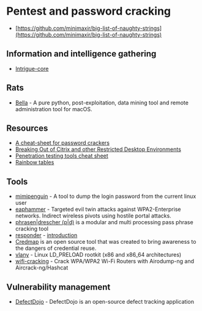 # Pentest and password cracking

* [https://github.com/minimaxir/big-list-of-naughty-strings](https://github.com/minimaxir/big-list-of-naughty-strings)

## Information and intelligence gathering

* [Intrigue-core](https://intrigue.io/)

## Rats

* [Bella](https://github.com/manwhoami/Bella) - A pure python, post-exploitation, data mining tool and remote administration tool for macOS.

## Resources

* [A cheat-sheet for password crackers](http://www.unix-ninja.com/p/A_cheat-sheet_for_password_crackers)
* [Breaking Out of Citrix and other Restricted Desktop Environments](https://www.pentestpartners.com/security-blog/breaking-out-of-citrix-and-other-restricted-desktop-environments/?doing_wp_cron=1496147716.0468740463256835937500)
* [Penetration testing tools cheat sheet](https://highon.coffee/blog/penetration-testing-tools-cheat-sheet/)
* [Rainbow tables](http://ophcrack.sourceforge.net/tables.php)

## Tools

* [mimipenguin](https://github.com/huntergregal/mimipenguin) - A tool to dump the login password from the current linux user
* [eaphammer](https://github.com/s0lst1c3/eaphammer) - Targeted evil twin attacks against WPA2-Enterprise networks. Indirect wireless pivots using hostile portal attacks.
* [phrasen|drescher (p|d)](http://www.leidecker.info/projects/phrasendrescher/index.shtml) is a modular and multi processing pass phrase cracking tool
* [responder](https://github.com/lgandx/Responder) - [introduction](https://www.notsosecure.com/pwning-with-responder-a-pentesters-guide/)
* [Credmap](https://github.com/lightos/credmap/) is an open source tool that was created to bring awareness to the dangers of credential reuse.
* [vlany](https://github.com/mempodippy/vlany) - Linux LD_PRELOAD rootkit (x86 and x86_64 architectures)
* [wifi-cracking](https://github.com/brannondorsey/wifi-cracking) - Crack WPA/WPA2 Wi-Fi Routers with Airodump-ng and Aircrack-ng/Hashcat

## Vulnerability management

* [DefectDojo](https://github.com/OWASP/django-DefectDojo) - DefectDojo is an open-source defect tracking application
